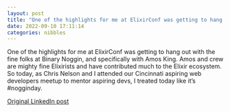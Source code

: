 ```yaml
---
layout: post
title: "One of the highlights for me at ElixirConf was getting to hang out with the fine folks at Binary Noggin, and specifically with Amos King. Amos and crew are mighty fine Elixirists and have contributed much to the Elixir ecosystem. So today, as Chris Nelson and I attended our Cincinnati aspiring web developers meetup to mentor aspiring devs, I treated today like it’s #nogginday."
date: 2022-09-10 17:11:14
categories: nibbles
---
```


One of the highlights for me at ElixirConf was getting to hang out with the fine folks at Binary Noggin, and specifically with Amos King. Amos and crew are mighty fine Elixirists and have contributed much to the Elixir ecosystem. So today, as Chris Nelson and I attended our Cincinnati aspiring web developers meetup to mentor aspiring devs, I treated today like it’s #nogginday.

[Original LinkedIn post](https://www.linkedin.com/feed/update/urn%3Ali%3Ashare%3A6974413993570439168)
